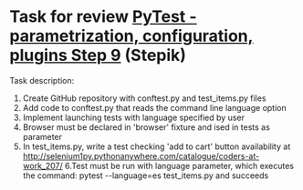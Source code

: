 # Task for review [PyTest - parametrization, configuration, plugins Step 9](https://stepik.org/lesson/237240/step/9) (Stepik)

Task description:
1. Create GitHub repository with conftest.py and test_items.py files
2. Add code to conftest.py that reads the command line language option
3. Implement launching tests with language specified by user
4. Browser must be declared in 'browser' fixture and ised in tests as parameter
5. In test_items.py, write a test checking 'add to cart' button availability at http://selenium1py.pythonanywhere.com/catalogue/coders-at-work_207/
6.Test must be run with language parameter, which executes the command: pytest --language=es test_items.py and succeeds
